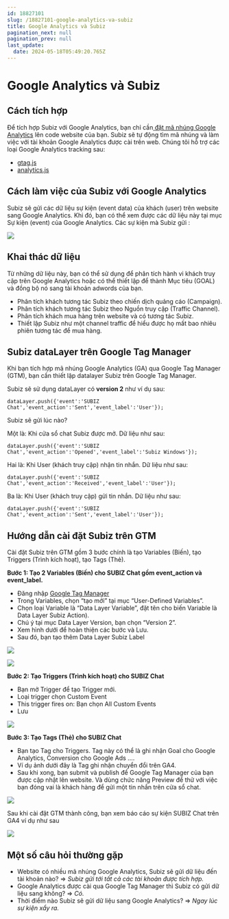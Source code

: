 ```yaml
---
id: 18827101
slug: /18827101-google-analytics-va-subiz
title: Google Analytics và Subiz
pagination_next: null
pagination_prev: null
last_update:
  date: 2024-05-18T05:49:20.765Z
---
```


# Google Analytics và Subiz



## Cách tích hợp


Để tích hợp Subiz với Google Analytics, bạn chỉ cần[ ](https://developers.google.com/analytics/devguides/collection/)[đặt mã nhúng Google Analytics](https://developers.google.com/analytics/devguides/collection/) lên code website của bạn. Subiz sẽ tự động tìm mã nhúng và làm việc với tài khoản Google Analytics được cài trên web. Chúng tôi hỗ trợ các loại Google Analytics tracking sau:

- [gtag.js](https://developers.google.com/analytics/devguides/collection/gtagjs/)
- [analytics.js](https://developers.google.com/analytics/devguides/collection/analyticsjs/)
## Cách làm việc của Subiz với Google Analytics


Subiz sẽ gửi các dữ liệu sự kiện (event data) của khách (user) trên website sang Google Analytics. Khi đó, bạn có thể xem được các dữ liệu này tại mục Sự kiện (event) của Google Analytics. Các sự kiện mà Subiz gửi : 


![](https://vcdn.subiz-cdn.com/file/88f97d64a83e9b1491e82a9109719bd5def0ca1323b3cd88bcedaf2e46c3fbbc_acpxkgumifuoofoosble)

## Khai thác dữ liệu


Từ những dữ liệu này, bạn có thể sử dụng để phân tích hành vi khách truy cập trên Google Analytics hoặc có thể thiết lập để thành Mục tiêu (GOAL) và đồng bộ nó sang tài khoản adwords của bạn.

- Phân tích khách tương tác Subiz theo chiến dịch quảng cáo (Campaign).
- Phân tích khách tương tác Subiz theo Nguồn truy cập (Traffic Channel).
- Phân tích khách mua hàng trên website và có tương tác Subiz.
- Thiết lập Subiz như một channel traffic để hiểu được họ mất bao nhiêu phiên tương tác để mua hàng.


## Subiz dataLayer trên Google Tag Manager


Khi bạn tích hợp mã nhúng Google Analytics (GA) qua Google Tag Manager (GTM), bạn cần thiết lập datalayer Subiz trên Google Tag Manager.



Subiz sẽ sử dụng dataLayer có **version 2** như ví dụ sau:


```
dataLayer.push({'event':'SUBIZ Chat','event_action':'Sent','event_label':'User'});

```




Subiz sẽ gửi lúc nào?

Một là: Khi cửa sổ chat Subiz được mở. Dữ liệu như sau:


```
dataLayer.push({'event':'SUBIZ Chat','event_action':'Opened','event_label':'Subiz Windows'});

```






Hai là: Khi User (khách truy cập) nhận tin nhắn. Dữ liệu như sau: 


```
dataLayer.push({'event':'SUBIZ Chat','event_action':'Received','event_label':'User'});

```






Ba là: Khi User (khách truy cập) gửi tin nhắn. Dữ liệu như sau:


```
dataLayer.push({'event':'SUBIZ Chat','event_action':'Sent','event_label':'User'});

```



## Hướng dẫn cài đặt Subiz trên GTM


Cài đặt Subiz trên GTM gồm 3 bước chính là tạo Variables (Biến), tạo Triggers (Trình kích hoạt), tạo Tags (Thẻ).



**Bước 1: Tạo 2 Variables (Biến) cho SUBIZ Chat gồm event\_action và event\_label.**

- Đăng nhập [Google Tag Manager](https://tagmanager.google.com/)
- Trong Variables, chọn “tạo mới” tại mục “User-Defined Variables”.
- Chọn loại Variable là “Data Layer Variable”, đặt tên cho biến Variable là Data Layer Subiz Action).
- Chú ý tại mục Data Layer Version, bạn chọn “Version 2”.
- Xem hình dưới để hoàn thiện các bước và Lưu.
- Sau đó, bạn tạo thêm Data Layer Subiz Label


![](https://vcdn.subiz-cdn.com/file/b9bbb9f2bb87f853ccb1171b224c091f96ebb3a3690bbea5cafcfa833e9b23e8_acpxkgumifuoofoosble)



![](https://vcdn.subiz-cdn.com/file/db892b724de838e7e996a0c9880419de282e71bd7d991a8c2212924126052e3d_acpxkgumifuoofoosble)






**Bước 2: Tạo Triggers (Trình kích hoạt) cho SUBIZ Chat**



- Bạn mở Trigger để tạo Trigger mới.
- Loại trigger chọn Custom Event
- This trigger fires on: Bạn chọn All Custom Events
- Lưu


![](https://vcdn.subiz-cdn.com/file/30c1207655b71d01e87d656099bb444ff70b2b4ffb21c794157087bf9190f588_acpxkgumifuoofoosble)




**Bước 3: Tạo Tags (Thẻ) cho SUBIZ Chat**



- Bạn tạo Tag cho Triggers. Tag này có thể là ghi nhận Goal cho Google Analytics, Conversion cho Google Ads ….
- Ví dụ ảnh dưới đây là Tag ghi nhận chuyển đổi trên GA4.
- Sau khi xong, bạn submit và publish để Google Tag Manager của bạn được cập nhật lên website. Và dùng chức năng Preview để thử với việc bạn đóng vai là khách hàng để gửi một tin nhắn trên cửa sổ chat.


![](https://vcdn.subiz-cdn.com/file/6ad36d6a7cc0014d955197fc151b69b5bd52e1c5be98d078b09d0df92497f1a7_acpxkgumifuoofoosble)




Sau khi cài đặt GTM thành công, bạn xem báo cáo sự kiện SUBIZ Chat trên GA4 ví dụ như sau




![](https://vcdn.subiz-cdn.com/file/9a6405e450c7dcd555560338eeb575211944223917780bdf78646c2fee72bb09_acpxkgumifuoofoosble)



## Một số câu hỏi thường gặp


- Website có nhiều mã nhúng Google Analytics, Subiz sẽ gửi dữ liệu đến tài khoản nào? => *Subiz gửi tới tất cả các tài khoản được tích hợp.*
- Google Analytics được cài qua Google Tag Manager thì Subiz có gửi dữ liệu sang không? => *Có.*
- Thời điểm nào Subiz sẽ gửi dữ liệu sang Google Analytics? => *Ngay lúc sự kiện xẩy ra.*